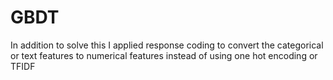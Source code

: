 # GBDT

In addition to solve this I applied response coding to convert the categorical or text features to numerical features instead of using one hot encoding or TFIDF

